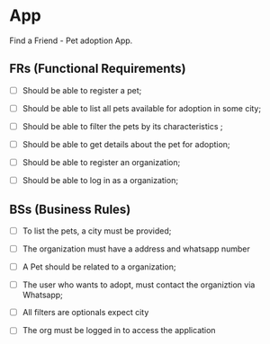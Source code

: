 # App

Find a Friend - Pet adoption App.

## FRs (Functional Requirements)

- [ ] Should be able to register a pet;
- [ ] Should be able to list all pets available for adoption in some city;
- [ ] Should be able to filter the pets by its characteristics ;
- [ ] Should be able to get details about the pet for adoption;
- [ ] Should be able to register an organization;
- [ ] Should be able to log in as a organization;


## BSs (Business Rules)

- [ ] To list the pets, a city must be provided;
- [ ] The organization must have a address and whatsapp number
- [ ] A Pet should be related to a organization;
- [ ] The user who wants to adopt, must contact the organiztion via Whatsapp;
- [ ] All filters are optionals expect city
- [ ] The org must be logged in to access the application




